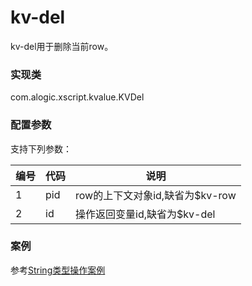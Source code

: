 kv-del
======

kv-del用于删除当前row。

### 实现类

com.alogic.xscript.kvalue.KVDel

### 配置参数

支持下列参数：

| 编号 | 代码 | 说明 |
| ---- | ---- | ---- |
| 1 | pid | row的上下文对象id,缺省为$kv-row |
| 2 | id | 操作返回变量id,缺省为$kv-del |


### 案例

参考[String类型操作案例](case.string.md)
